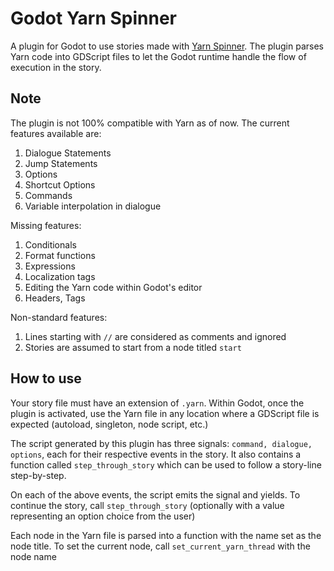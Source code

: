 # Godot Yarn Spinner

A plugin for Godot to use stories made with [Yarn Spinner](https://yarnspinner.dev/). The plugin parses Yarn code into GDScript files to let the Godot runtime handle the flow of execution in the story.

## Note
The plugin is not 100% compatible with Yarn as of now. The current features available are:

1. Dialogue Statements
2. Jump Statements
3. Options
4. Shortcut Options
5. Commands
6. Variable interpolation in dialogue

Missing features:

1. Conditionals
2. Format functions
3. Expressions
4. Localization tags
5. Editing the Yarn code within Godot's editor
6. Headers, Tags

Non-standard features:

1. Lines starting with `//` are considered as comments and ignored
2. Stories are assumed to start from a node titled `start`

## How to use

Your story file must have an extension of `.yarn`. Within Godot, once the plugin is activated, use the Yarn file in any location where a GDScript file is expected (autoload, singleton, node script, etc.)

The script generated by this plugin has three signals: `command, dialogue, options`, each for their respective events in the story. It also contains a function called `step_through_story` which can be used to follow a story-line step-by-step.

On each of the above events, the script emits the signal and yields. To continue the story, call `step_through_story` (optionally with a value representing an option choice from the user)

Each node in the Yarn file is parsed into a function with the name set as the node title. To set the current node, call `set_current_yarn_thread` with the node name